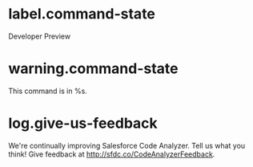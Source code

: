 # label.command-state

Developer Preview

# warning.command-state

This command is in %s.

# log.give-us-feedback

We're continually improving Salesforce Code Analyzer. Tell us what you think! Give feedback at http://sfdc.co/CodeAnalyzerFeedback.
